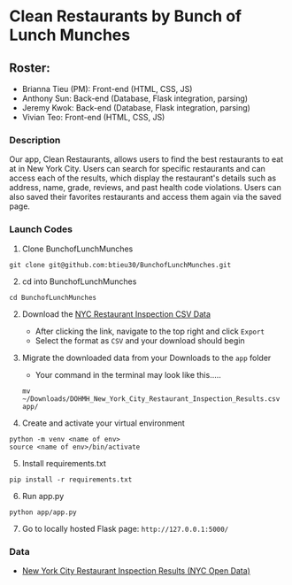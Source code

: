 # Clean Restaurants by Bunch of Lunch Munches

## Roster:
* Brianna Tieu (PM): Front-end (HTML, CSS, JS)
* Anthony Sun: Back-end (Database, Flask integration, parsing)
* Jeremy Kwok: Back-end (Database, Flask integration, parsing)
* Vivian Teo: Front-end (HTML, CSS, JS)

### Description
Our app, Clean Restaurants, allows users to find the best restaurants to eat at in New York City. Users can search for specific restaurants and can access each of the results, which display the restaurant's details such as address, name, grade, reviews, and past health code violations. Users can also saved their favorites restaurants and access them again via the saved page. 

### Launch Codes
1) Clone BunchofLunchMunches
```
git clone git@github.com:btieu30/BunchofLunchMunches.git
```

2) cd into BunchofLunchMunches
```
cd BunchofLunchMunches
```

2) Download the [NYC Restaurant Inspection CSV Data](https://data.cityofnewyork.us/Health/DOHMH-New-York-City-Restaurant-Inspection-Results/43nn-pn8j)
    * After clicking the link, navigate to the top right and click ```Export```
    * Select the format as ```CSV``` and your download should begin

3) Migrate the downloaded data from your Downloads to the ```app``` folder
    * Your command in the terminal may look like this.....
    ```
    mv ~/Downloads/DOHMH_New_York_City_Restaurant_Inspection_Results.csv app/
    ```

4) Create and activate your virtual environment
```
python -m venv <name of env>
source <name of env>/bin/activate
```

5) Install requirements.txt
```
pip install -r requirements.txt
```

6) Run app.py
```
python app/app.py
```

7) Go to locally hosted Flask page: ```http://127.0.0.1:5000/```

### Data
* [New York City Restaurant Inspection Results (NYC Open Data)](https://data.cityofnewyork.us/Health/DOHMH-New-York-City-Restaurant-Inspection-Results/43nn-pn8j)
